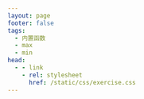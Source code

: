 ```yaml
---
layout: page
footer: false
tags:
  - 内置函数
  - max
  - min
head:
  - - link
    - rel: stylesheet
      href: /static/css/exercise.css
---
```


<script setup>
import Exercise from '../components/Exercise.vue'

const exData = {
  subject: '以下哪个Python内置函数用于返回指定序列中最大的元素？',
  options: [
    {label: 'max()', answer: true},
    {label: 'min()'},
    {label: 'maximum()'},
    {label: 'largest()'},
  ],
  tags: [],
}
</script>

<Exercise :exData="exData" />
